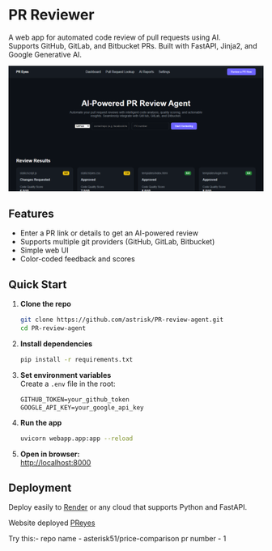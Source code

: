 # PR Reviewer

A web app for automated code review of pull requests using AI.  
Supports GitHub, GitLab, and Bitbucket PRs. Built with FastAPI, Jinja2, and Google Generative AI.

![PR Reviewer Screenshot](https://raw.githubusercontent.com/asterisk51/PR-review-agent/main/webapp/static/img/image.png)

## Features

- Enter a PR link or details to get an AI-powered review
- Supports multiple git providers (GitHub, GitLab, Bitbucket)
- Simple web UI
- Color-coded feedback and scores

## Quick Start

1. **Clone the repo**
   ```sh
   git clone https://github.com/astrisk/PR-review-agent.git
   cd PR-review-agent
   ```

2. **Install dependencies**
   ```sh
   pip install -r requirements.txt
   ```

3. **Set environment variables**  
   Create a `.env` file in the root:
   ```
   GITHUB_TOKEN=your_github_token
   GOOGLE_API_KEY=your_google_api_key
   ```

4. **Run the app**
   ```sh
   uvicorn webapp.app:app --reload
   ```

5. **Open in browser:**  
   [http://localhost:8000](http://localhost:8000)

## Deployment

Deploy easily to [Render](https://render.com/) or any cloud that supports Python and FastAPI.

Website deployed [PReyes](https://preyes.onrender.com/)


Try this:- 
repo name - asterisk51/price-comparison
pr number - 1
